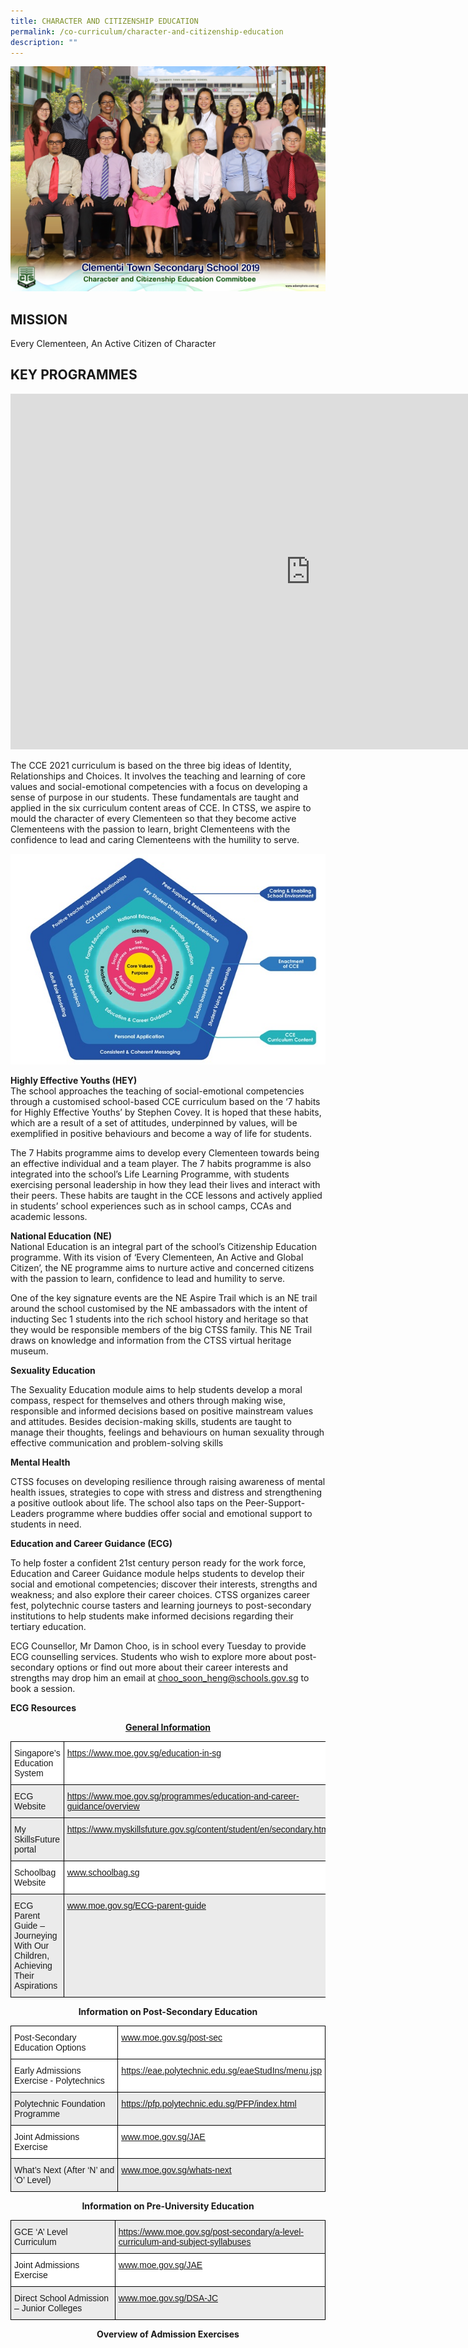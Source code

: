 ```yaml
---
title: CHARACTER AND CITIZENSHIP EDUCATION
permalink: /co-curriculum/character-and-citizenship-education
description: ""
---
```

![CHARACTER AND CITIZENSHIP EDUCATION](/images/character%20and%20citizenship%20education%20committee%202.jpeg)

MISSION
-------

Every Clementeen, An Active Citizen of Character  
  

KEY PROGRAMMES
--------------

<iframe allowfullscreen="true" height="569" width="960" frameborder="0" src="https://docs.google.com/presentation/d/e/2PACX-1vRj2ttuFn-DoTtrPKkEEvu4hOxKy0TVvi0BUUdm8DedFobrwD8ZkRUezGJd1FJpy4Qwn7ZytooFUFV9/embed?start=true&amp;loop=true&amp;delayms=3000"></iframe>

The CCE 2021 curriculum is based on the three big ideas of Identity, Relationships and Choices. It involves the teaching and learning of core values and social-emotional competencies with a focus on developing a sense of purpose in our students. These fundamentals are taught and applied in the six curriculum content areas of CCE. In CTSS, we aspire to mould the character of every Clementeen so that they become active Clementeens with the passion to learn, bright Clementeens with the confidence to lead and caring Clementeens with the humility to serve.

![CCE Framework](/images/CCE%20Framework.jpeg)

**Highly Effective Youths (HEY)** <br>
The school approaches the teaching of social-emotional competencies through a customised school-based CCE curriculum based on the ‘7 habits for Highly Effective Youths’ by Stephen Covey. It is hoped that these habits, which are a result of a set of attitudes, underpinned by values, will be exemplified in positive behaviours and become a way of life for students.  
  
The 7 Habits programme aims to develop every Clementeen towards being an effective individual and a team player. The 7 habits programme is also integrated into the school’s Life Learning Programme, with students exercising personal leadership in how they lead their lives and interact with their peers. These habits are taught in the CCE lessons and actively applied in students’ school experiences such as in school camps, CCAs and academic lessons.  

**National Education (NE)**  
National Education is an integral part of the school’s Citizenship Education programme. With its vision of ‘Every Clementeen, An Active and Global Citizen’, the NE programme aims to nurture active and concerned citizens with the passion to learn, confidence to lead and humility to serve.  
  
One of the key signature events are the NE Aspire Trail which is an NE trail around the school customised by the NE ambassadors with the intent of inducting Sec 1 students into the rich school history and heritage so that they would be responsible members of the big CTSS family. This NE Trail draws on knowledge and information from the CTSS virtual heritage museum.  
  
**Sexuality Education**  
  
The Sexuality Education module aims to help students develop a moral compass, respect for themselves and others through making wise, responsible and informed decisions based on positive mainstream values and attitudes. Besides decision-making skills, students are taught to manage their thoughts, feelings and behaviours on human sexuality through effective communication and problem-solving skills  
  

**Mental Health**

CTSS focuses on developing resilience through raising awareness of mental health issues, strategies to cope with stress and distress and strengthening a positive outlook about life. The school also taps on the Peer-Support-Leaders programme where buddies offer social and emotional support to students in need.  

**Education and Career Guidance (ECG)**  

To help foster a confident 21st century person ready for the work force, Education and Career Guidance module helps students to develop their social and emotional competencies; discover their interests, strengths and weakness; and also explore their career choices. CTSS organizes career fest, polytechnic course tasters and learning journeys to post-secondary institutions to help students make informed decisions regarding their tertiary education.

  

ECG Counsellor, Mr Damon Choo, is in school every Tuesday to provide ECG counselling services. Students who wish to explore more about post-secondary options or find out more about their career interests and strengths may drop him an email at [choo_soon_heng@schools.gov.sg](mailto:choo_soon_heng@schools.gov.sg) to book a session. 

  

**ECG Resources**


<p style="text-align:center;"><strong><u>General Information</u></strong></p>

<style type="text/css">
.tg  {border-collapse:collapse;border-spacing:0;}
.tg td{border-color:black;border-style:solid;border-width:1px;font-family:Arial, sans-serif;font-size:14px;
  overflow:hidden;padding:10px 5px;word-break:normal;}
.tg th{border-color:black;border-style:solid;border-width:1px;font-family:Arial, sans-serif;font-size:14px;
  font-weight:normal;overflow:hidden;padding:10px 5px;word-break:normal;}
.tg .tg-3icd{background-color:#EBEBEB;text-align:left;vertical-align:top}
.tg .tg-do3l{background-color:#EBEBEB;color:#002B79;text-align:left;text-decoration:underline;vertical-align:top}
.tg .tg-ktyi{background-color:#FFF;text-align:left;vertical-align:top}
.tg .tg-lny2{background-color:#FFF;color:#002B79;text-align:left;text-decoration:underline;vertical-align:top}
</style>
<table class="tg">
<thead>
  <tr>
    <th class="tg-ktyi">Singapore’s Education System</th>
    <th class="tg-lny2"><a href="https://www.moe.gov.sg/education-in-sg">https://www.moe.gov.sg/education-in-sg</a></th>
  </tr>
</thead>
<tbody>
  <tr>
    <td class="tg-3icd">ECG Website</td>
    <td class="tg-do3l"><a href="https://www.moe.gov.sg/programmes/education-and-career-guidance/overview">https://www.moe.gov.sg/programmes/education-and-career-guidance/overview</a></td>
  </tr>
  <tr>
    <td class="tg-3icd">My SkillsFuture portal</td>
    <td class="tg-do3l"><a href="https://www.myskillsfuture.gov.sg/content/student/en/secondary.html">https://www.myskillsfuture.gov.sg/content/student/en/secondary.html</a></td>
  </tr>
  <tr>
    <td class="tg-ktyi">Schoolbag Website</td>
    <td class="tg-lny2"><a href="http://www.schoolbag.sg/">www.schoolbag.sg</a></td>
  </tr>
  <tr>
    <td class="tg-3icd">ECG Parent Guide – Journeying With Our Children, Achieving Their Aspirations</td>
    <td class="tg-do3l"><a href="http://www.moe.gov.sg/ECG-parent-guide">www.moe.gov.sg/ECG-parent-guide</a></td>
  </tr>
</tbody>
</table>

<p style="text-align:center;"><strong>Information on Post-Secondary Education</strong></p>

<style type="text/css">
.tg  {border-collapse:collapse;border-spacing:0;}
.tg td{border-color:black;border-style:solid;border-width:1px;font-family:Arial, sans-serif;font-size:14px;
  overflow:hidden;padding:10px 5px;word-break:normal;}
.tg th{border-color:black;border-style:solid;border-width:1px;font-family:Arial, sans-serif;font-size:14px;
  font-weight:normal;overflow:hidden;padding:10px 5px;word-break:normal;}
.tg .tg-3icd{background-color:#EBEBEB;text-align:left;vertical-align:top}
.tg .tg-do3l{background-color:#EBEBEB;color:#002B79;text-align:left;text-decoration:underline;vertical-align:top}
.tg .tg-ktyi{background-color:#FFF;text-align:left;vertical-align:top}
.tg .tg-lny2{background-color:#FFF;color:#002B79;text-align:left;text-decoration:underline;vertical-align:top}
</style>
<table class="tg">
<thead>
  <tr>
    <th class="tg-ktyi">Post-Secondary Education Options</th>
    <th class="tg-lny2"><a href="http://www.moe.gov.sg/post-sec">www.moe.gov.sg/post-sec</a></th>
  </tr>
</thead>
<tbody>
  <tr>
    <td class="tg-ktyi">Early Admissions Exercise - Polytechnics</td>
    <td class="tg-lny2"><a href="https://eae.polytechnic.edu.sg/eaeStudIns/menu.jsp">https://eae.polytechnic.edu.sg/eaeStudIns/menu.jsp</a></td>
  </tr>
  <tr>
    <td class="tg-3icd">Polytechnic Foundation Programme</td>
    <td class="tg-do3l"><a href="https://pfp.polytechnic.edu.sg/PFP/index.html">https://pfp.polytechnic.edu.sg/PFP/index.html</a> </td>
  </tr>
  <tr>
    <td class="tg-ktyi">Joint Admissions Exercise</td>
    <td class="tg-lny2"><a href="http://www.moe.gov.sg/JAE">www.moe.gov.sg/JAE</a></td>
  </tr>
  <tr>
    <td class="tg-3icd">What’s Next (After ‘N’ and ‘O’ Level)</td>
    <td class="tg-do3l"><a href="http://www.moe.gov.sg/whats-next">www.moe.gov.sg/whats-next</a></td>
  </tr>
</tbody>
</table>

<p style="text-align:center;"><strong>Information on Pre-University Education</strong></p>

<style type="text/css">
.tg  {border-collapse:collapse;border-spacing:0;}
.tg td{border-color:black;border-style:solid;border-width:1px;font-family:Arial, sans-serif;font-size:14px;
  overflow:hidden;padding:10px 5px;word-break:normal;}
.tg th{border-color:black;border-style:solid;border-width:1px;font-family:Arial, sans-serif;font-size:14px;
  font-weight:normal;overflow:hidden;padding:10px 5px;word-break:normal;}
.tg .tg-3icd{background-color:#EBEBEB;text-align:left;vertical-align:top}
.tg .tg-do3l{background-color:#EBEBEB;color:#002B79;text-align:left;text-decoration:underline;vertical-align:top}
.tg .tg-ktyi{background-color:#FFF;text-align:left;vertical-align:top}
.tg .tg-lny2{background-color:#FFF;color:#002B79;text-align:left;text-decoration:underline;vertical-align:top}
</style>
<table class="tg">
<thead>
  <tr>
    <th class="tg-3icd">GCE ‘A’ Level Curriculum</th>
    <th class="tg-do3l"><a href="https://www.moe.gov.sg/post-secondary/a-level-curriculum-and-subject-syllabuses">https://www.moe.gov.sg/post-secondary/a-level-curriculum-and-subject-syllabuses</a></th>
  </tr>
</thead>
<tbody>
  <tr>
    <td class="tg-ktyi">Joint Admissions Exercise</td>
    <td class="tg-lny2"><a href="http://www.moe.gov.sg/JAE">www.moe.gov.sg/JAE</a></td>
  </tr>
  <tr>
    <td class="tg-3icd">Direct School Admission – Junior Colleges</td>
    <td class="tg-do3l"><a href="http://www.moe.gov.sg/DSA-JC">www.moe.gov.sg/DSA-JC</a></td>
  </tr>
</tbody>
</table>

<p style="text-align:center;"><strong>Overview of Admission Exercises</strong></p>